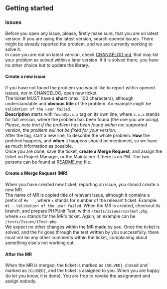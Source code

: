 ## Getting started

### Issues

Before you open any issue, please, firstly make sure, that you are on latest version.
If you are using the latest version, search opened issues. There might be already
reported the problem, and we are currently working to solve it.  
In case you are not on latest version, check 
[CHANGELOG.md](https://gitlab.feo.cz/core/ship-on-laravel/-/blob/master/CHANGELOG.md),
that may list your problem as solved within a later version. If it is solved there,
you have no other choice but to update the library.

#### Create a new issue

If you have not found the problem you would like to report within opened issues,
nor in CHANGELOG, open new ticket.  
The ticket MUST have a **short** (max. 100 characters), although understandable and
**obvious title** of the problem. An example might be `Validation of the user failed`.  
**Description** starts with `found@x.x.x` tag on its own line, where `x.x.x` stands 
for full version, where the problem has been found (the one you are using). *Please,
note that if the problem has been found within not supported version, the problem will
not be fixed for your version.*  
After the tag, start a new line, to describe the whole problem. **How** the problem
happens, and **when** it happens should be mentioned, so we have as much information
as possible.  
Once you are done, save the ticket, **create a Merge Request**, and assign the ticket 
on Project Manager, or the Maintainer if there is no PM. The two persons can be found
at [README.md](https://gitlab.feo.cz/core/ship-on-laravel/-/blob/master/README.md) file.  

#### Create a Merge Request (MR)  

When you have created new ticket, reporting an issue, you should create a new MR.  
The name of MR is copied title of relevant issue, although it contains a prefix of
`#x - `, where `x` stands for number of the relevant ticket. Example: 
`#1 - Validation of the user failed`. When the MR is created, checkout its branch,
and prepare PHPUnit Test, within `/tests/Issues/xxxTest.php`, where `xxx` stands for
the MR's ticket. Again, an example can be `/tests/Issues/1Test.php`.   
We expect no other changes within the MR made by you. Once the ticket is solved, and
the fix goes through the test written by you successfully, there must not be any
other comments within the ticket, complaining about something else's not working out.  

#### After the MR  

When the MR is merged, the ticket is marked as `[SOLVED]`, closed and marked as 
`[CLOSED]`, and the ticket is assigned to you. When you are happy (to let you
know, it is done). You are free to revoke the assignment and assign nobody.  


